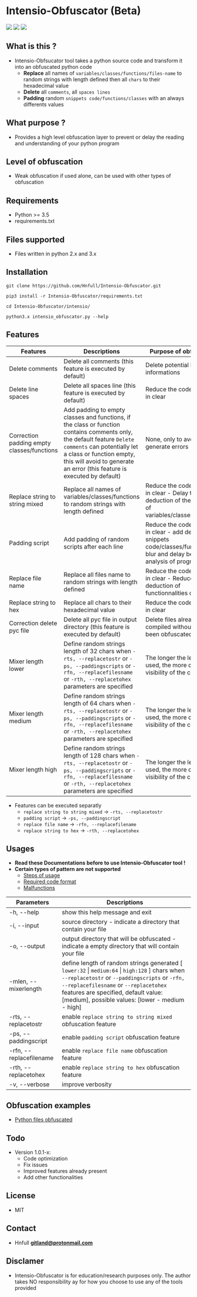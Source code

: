 # Intensio-Obfuscator (Beta)

![](https://img.shields.io/badge/Python->=3.5-blue.svg)
![](https://img.shields.io/badge/Version-1.0.9.2-green.svg)
![](https://img.shields.io/badge/Licence-MIT-red.svg)

## What is this ?
- Intensio-Obfsucator tool takes a python source code and transform it into an obfuscated python code
  - **Replace** all names of `variables/classes/functions/files-name` to random strings with length defined then all `chars` to their hexadecimal value
  - **Delete** all `comments`, all `spaces lines`
  - **Padding** random `snippets code/functions/classes` with an always differents values
  
## What purpose ?
- Provides a high level obfuscation layer to prevent or delay the reading and understanding of your python program

## Level of obfuscation
- Weak obfuscation if used alone, can be used with other types of obfuscation

## Requirements
- Python >= 3.5
- requirements.txt

## Files supported
- Files written in python 2.x and 3.x 

## Installation
`git clone https://github.com/Hnfull/Intensio-Obfuscator.git`

`pip3 install -r Intensio-Obfuscator/requirements.txt`

`cd Intensio-Obfuscator/intensio/`

`python3.x intensio_obfuscator.py --help`

## Features
| Features | Descriptions | Purpose of obfuscation |
| ------ | ------ |------ | 
| Delete comments | Delete all comments (this feature is executed by default) | Delete potential behavioral informations |
| Delete line spaces | Delete all spaces line (this feature is executed by default) | Reduce the code visibility in clear |
| Correction padding empty classes/functions | Add padding to empty classes and functions, if the class or function contains comments only, the default feature `Delete comments` can potentially let a class or function empty, this will avoid to generate an error (this feature is executed by default) | None, only to avoid to generate errors|
| Replace string to string mixed | Replace all names of variables/classes/functions to random strings with length defined| Reduce the code visibility in clear - Delay the deduction of the behavior of variables/classes/functions | 
| Padding script | Add padding of random scripts after each line| Reduce the code visibility in clear - add dead snippets code/classes/functions to blur and delay behavior analysis of program |
| Replace file name | Replace all files name to random strings with length defined | Reduce the code visibility in clear - Reduce the deduction of functionnalities of files |
| Replace string to hex | Replace all chars to their hexadecimal value | Reduce the code visibility in clear |
| Correction delete pyc file | Delete all pyc file in output directory (this feature is executed by default) | Delete files already compiled without having been obfuscated before | 
| Mixer length lower | Define random strings length of 32 chars when `-rts, --replacetostr` or `-ps, --paddingscripts` or `-rfn, --replacefilesname` or `-rth, --replacetohex` parameters are specified | The longer the length is used, the more difficult the visibility of the code |
| Mixer length medium | Define random strings length of 64 chars when `-rts, --replacetostr` or `-ps, --paddingscripts` or `-rfn, --replacefilesname` or `-rth, --replacetohex` parameters are specified | The longer the length is used, the more difficult the visibility of the code |
| Mixer length high | Define random strings length of 128 chars when `-rts, --replacetostr` or `-ps, --paddingscripts` or `-rfn, --replacefilesname` or `-rth, --replacetohex` parameters are specified | The longer the length is used, the more difficult the visibility of the code |

- Features can be executed separatly
    - `replace string to string mixed` -> `-rts, --replacetostr`
    - `padding script` -> `-ps, --paddingscript`
    - `replace file name` -> `-rfn, --replacefilename`
    - `replace string to hex` -> `-rth, --replacetohex`

## Usages
- **Read these Documentations before to use Intensio-Obfuscator tool !**
- **Certain types of pattern are not supported**
    - [Steps of usage](docs/steps_usage/python_steps_usage.md)
    - [Required code format](docs/recommendations/python_code_recommendations.md)
    - [Malfunctions](docs/malfunctions/python_code_malfunctions.md)
    
| Parameters | Descriptions |
| ------ | ------ |
| -h, --help | show this help message and exit |
| -i, --input  | source directory - indicate a directory that contain your file |
| -o, --output | output directory that will be obfuscated - indicate a empty directory that will contain your file |
| -mlen, --mixerlength | define length of random strings generated [ `lower:32` \| `medium:64` \| `high:128` ] chars when `--replacetostr` or `--paddingscripts` or `-rfn, --replacefilesname` or `--replacetohex` features are specified, default value: [medium], possible values: [lower - medium - high]|
| -rts, --replacetostr | enable `replace string to string mixed` obfuscation feature |
| -ps, --paddingscript | enable `padding script` obfuscation feature |
| -rfn, --replacefilename | enable `replace file name` obfuscation feature |
| -rth, --replacetohex | enable `replace string to hex` obfuscation feature |
| -v, --verbose | improve verbosity |

## Obfuscation examples 
- [Python files obfuscated](docs/examples/python_code_examples.md)

## Todo
- Version 1.0.1-x:
    - Code optimization
    - Fix issues
    - Improved features already present
    - Add other functionalities

## License
- MIT

## Contact
- Hnfull **gitland@protonmail.com**

## Disclamer
- Intensio-Obfuscator is for education/research purposes only. The author takes NO responsibility ay for how you choose to use any of the tools provided
